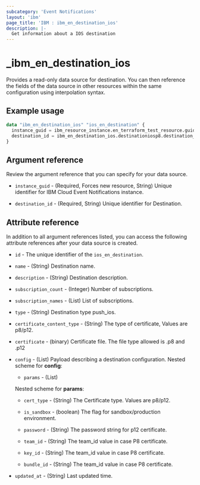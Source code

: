 ```yaml
---
subcategory: 'Event Notifications'
layout: 'ibm'
page_title: 'IBM : ibm_en_destination_ios'
description: |-
  Get information about a IOS destination
---
```


# _ibm_en_destination_ios

Provides a read-only data source for destination. You can then reference the fields of the data source in other resources within the same configuration using interpolation syntax.

## Example usage

```terraform
data "ibm_en_destination_ios" "ios_en_destination" {
  instance_guid = ibm_resource_instance.en_terraform_test_resource.guid
  destination_id = ibm_en_destination_ios.destinationiosp8.destination_id
}
```

## Argument reference

Review the argument reference that you can specify for your data source.

- `instance_guid` - (Required, Forces new resource, String) Unique identifier for IBM Cloud Event Notifications instance.

- `destination_id` - (Required, String) Unique identifier for Destination.

## Attribute reference

In addition to all argument references listed, you can access the following attribute references after your data source is created.

- `id` - The unique identifier of the `ios_en_destination`.

- `name` - (String) Destination name.

- `description` - (String) Destination description.

- `subscription_count` - (Integer) Number of subscriptions.

- `subscription_names` - (List) List of subscriptions.

- `type` - (String) Destination type push_ios.

- `certificate_content_type` - (String) The type of certificate, Values are p8/p12.

- `certificate` - (binary) Certificate file. The file type allowed is .p8 and .p12

- `config` - (List) Payload describing a destination configuration.
  Nested scheme for **config**:

  - `params` - (List)

  Nested scheme for **params**:

  - `cert_type` - (String) The Certificate type. Values are p8/p12.

  - `is_sandbox` - (boolean) The flag for sandbox/production environment.

  - `password` - (String) The password string for p12 certificate.

  - `team_id` - (String) The team_id value in case P8 certificate.

  - `key_id` - (String) The team_id value in case P8 certificate.

  - `bundle_id` - (String) The team_id value in case P8 certificate.

- `updated_at` - (String) Last updated time.